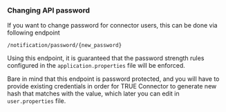 ### Changing API password <a href="#changepassword" id="changepassword"></a>

If you want to change password for connector users, this can be done via following endpoint

```
/notification/password/{new_password}
```
Using this endpoint, it is guaranteed that the password strength rules configured in the `application.properties` file will be enforced.

Bare in mind that this endpoint is password protected, and you will have to provide existing credentials in order for TRUE Connector to generate new hash that matches with the value, which later you can edit in `user.properties` file.
